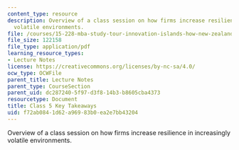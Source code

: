 ```yaml
---
content_type: resource
description: Overview of a class session on how firms increase resilience in increasingly
  volatile environments.
file: /courses/15-228-mba-study-tour-innovation-islands-how-new-zealand-became-a-global-player-in-the-race-to-innovate-spring-2016/f72ab0841d62a96983b0ea2e7bb43204_MIT15_228S16_Class_5.pdf
file_size: 122158
file_type: application/pdf
learning_resource_types:
- Lecture Notes
license: https://creativecommons.org/licenses/by-nc-sa/4.0/
ocw_type: OCWFile
parent_title: Lecture Notes
parent_type: CourseSection
parent_uid: dc287240-5f97-d3f8-14b3-b8605cba4373
resourcetype: Document
title: Class 5 Key Takeaways
uid: f72ab084-1d62-a969-83b0-ea2e7bb43204
---
```

Overview of a class session on how firms increase resilience in increasingly volatile environments.